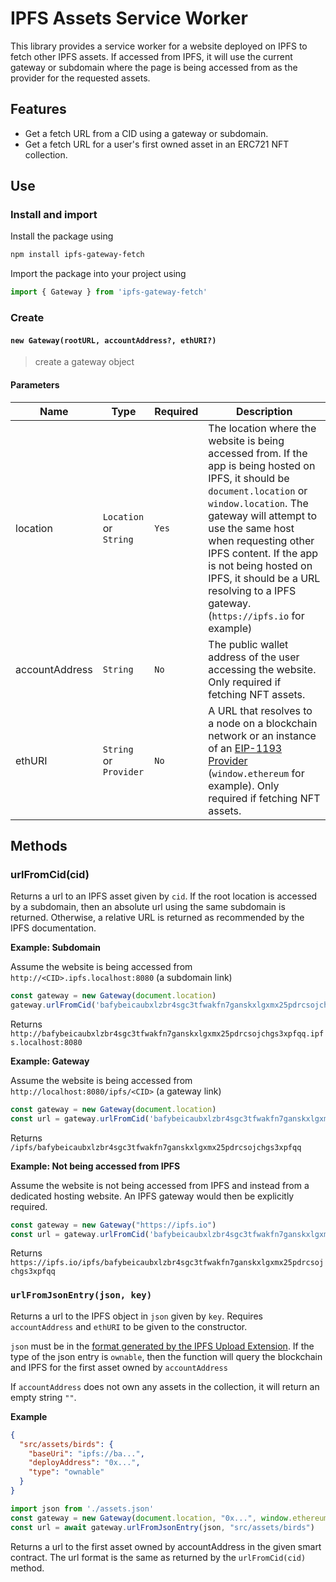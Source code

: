 # IPFS Assets Service Worker 

This library provides a service worker for a website deployed on IPFS to fetch other IPFS assets. If accessed from IPFS, it will use the current gateway or subdomain where the page is being accessed from as the provider for the requested assets.

## Features
* Get a fetch URL from a CID using a gateway or subdomain.
* Get a fetch URL for a user's first owned asset in an ERC721 NFT collection.

## Use

### Install and import 
Install the package using 
```bash
npm install ipfs-gateway-fetch
```

Import the package into your project using 
```js
import { Gateway } from 'ipfs-gateway-fetch'
```

### Create

#### `new Gateway(rootURL, accountAddress?, ethURI?)`

> create a gateway object

#### Parameters

| Name     | Type                                                                 | Required                                          | Description                                                                                                    |
| -------- | -------------------------------------------------------------------- | ------------------------------------------------ | -------------------------------------------------------------------------------------------------------------- |
| location      | `Location` or `String`                                     | `Yes`                 | The location where the website is being accessed from. If the app is being hosted on IPFS, it should be `document.location` or `window.location`. The gateway will attempt to use the same host when requesting other IPFS content. If the app is not being hosted on IPFS, it should be a URL resolving to a IPFS gateway.  (`https://ipfs.io` for example) |
| accountAddress | `String`                                                             | `No`                                         | The public wallet address of the user accessing the website. Only required if fetching NFT assets.                                                             |
| ethURI     | `String` or `Provider`                                                            | `No`                                    | A URL that resolves to a node on a blockchain network or an instance of an [EIP-1193 Provider](https://eips.ethereum.org/EIPS/eip-1193) (`window.ethereum` for example). Only required if fetching NFT assets.                                                                |                                             |

## Methods
### urlFromCid(cid)
Returns a url to an IPFS asset given by `cid`. If the root location is accessed by a subdomain, then an absolute url using the same subdomain is returned. Otherwise, a relative URL is returned as recommended by the IPFS documentation.  

**Example: Subdomain** 

Assume the website is being accessed from `http://<CID>.ipfs.localhost:8080` (a subdomain link)
```js
const gateway = new Gateway(document.location)
gateway.urlFromCid('bafybeicaubxlzbr4sgc3tfwakfn7ganskxlgxmx25pdrcsojchgs3xpfqq')
```
Returns `http://bafybeicaubxlzbr4sgc3tfwakfn7ganskxlgxmx25pdrcsojchgs3xpfqq.ipfs.localhost:8080`

**Example: Gateway** 

Assume the website is being accessed from `http://localhost:8080/ipfs/<CID>` (a gateway link)
```js
const gateway = new Gateway(document.location)
const url = gateway.urlFromCid('bafybeicaubxlzbr4sgc3tfwakfn7ganskxlgxmx25pdrcsojchgs3xpfqq')
```
Returns `/ipfs/bafybeicaubxlzbr4sgc3tfwakfn7ganskxlgxmx25pdrcsojchgs3xpfqq`

**Example: Not being accessed from IPFS**

Assume the website is not being accessed from IPFS and instead from a dedicated hosting website. An IPFS gateway would then be explicitly required.
```js
const gateway = new Gateway("https://ipfs.io")
const url = gateway.urlFromCid('bafybeicaubxlzbr4sgc3tfwakfn7ganskxlgxmx25pdrcsojchgs3xpfqq')
```
Returns `https://ipfs.io/ipfs/bafybeicaubxlzbr4sgc3tfwakfn7ganskxlgxmx25pdrcsojchgs3xpfqq`

### `urlFromJsonEntry(json, key)`
Returns a url to the IPFS object in `json` given by `key`. Requires `accountAddress` and `ethURI` to be given to the constructor.   

`json` must be in the [format generated by the IPFS Upload Extension](https://github.com/rramjuttun/vscode-asset-converter#extension-commands). If the type of the json entry is `ownable`, then the function will query the blockchain and IPFS for the first asset owned by `accountAddress` 

If `accountAddress` does not own any assets in the collection, it will return an empty string `""`. 

**Example**

```json
{
  "src/assets/birds": {
    "baseUri": "ipfs://ba...",
    "deployAddress": "0x...",
    "type": "ownable"
  }
}
```

```js
import json from './assets.json'
const gateway = new Gateway(document.location, "0x...", window.ethereum)
const url = await gateway.urlFromJsonEntry(json, "src/assets/birds")
```

Returns a url to the first asset owned by accountAddress in the given smart contract. The url format is the same as returned by the `urlFromCid(cid)` method.





